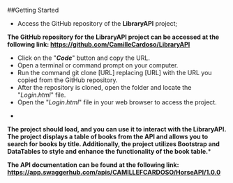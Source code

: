 ##Getting Started

- Access the GitHub repository of the **LibraryAPI** project;

**The GitHub repository for the LibraryAPI project can be accessed at the following link: https://github.com/CamilleCardoso/LibraryAPI**

- Click on the "***Code***" button and copy the URL.
- Open a terminal or command prompt on your computer.
- Run the command git clone [URL] replacing [URL] with the URL you copied from the GitHub repository.
- After the repository is cloned, open the folder and locate the "*Login.html*" file.
- Open the "*Login.html*" file in your web browser to access the project.
*
**The project should load, and you can use it to interact with the LibraryAPI. The project displays a table of books from the API and allows you to search for books by title. Additionally, the project utilizes Bootstrap and DataTables to style and enhance the functionality of the book table.***

**The API documentation can be found at the following link: https://app.swaggerhub.com/apis/CAMILLEFCARDOSO/HorseAPI/1.0.0**
